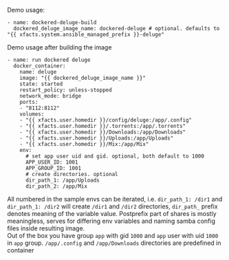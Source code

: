 Demo usage:
```
- name: dockered-deluge-build
  dockered_deluge_image_name: dockered-deluge # optional. defaults to "{{ xfacts.system.ansible_managed_prefix }}-deluge"
```

Demo usage after building the image
```
- name: run dockered deluge
  docker_container:
    name: deluge
    image: "{{ dockered_deluge_image_name }}"
    state: started
    restart_policy: unless-stopped
    network_mode: bridge
    ports:
    - "8112:8112"
    volumes:
    - "{{ xfacts.user.homedir }}/config/deluge:/app/.config"
    - "{{ xfacts.user.homedir }}/.torrents:/app/.torrents"
    - "{{ xfacts.user.homedir }}/Downloads:/app/Downloads"
    - "{{ xfacts.user.homedir }}/Uploads:/app/Uploads"
    - "{{ xfacts.user.homedir }}/Mix:/app/Mix"
    env:
      # set app user uid and gid. optional, both default to 1000
      APP_USER_ID: 1001
      APP_GROUP_ID: 1001
      # create directories. optional
      dir_path_1: /app/Uploads
      dir_path_2: /app/Mix
```
All numbered in the sample envs can be iterated, i.e. `dir_path_1: /dir1` and `dir_path_1: /dir2` will create `/dir1` and `/dir2` directories, `dir_path_` prefix denotes meaning of the variable value. Postprefix part of shares is mostly meaningless, serves for differing env variables and naming samba config files inside resulting image.  
Out of the box you have group `app` with gid `1000` and `app` user with uid `1000` in `app` group. `/app/.config` and `/app/Downloads` directories are predefined in container
